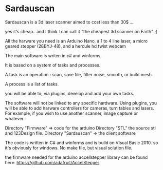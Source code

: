 # Sardauscan

Sardauscan is a 3d laser scanner aimed to cost less than 30$ ... 

yes it's cheap.. and I think I can call it "the cheapest 3d scanner on Earth" ;)


All the harware you need is an Arduino Nano, a 1 to 4 line laser, a micro geared stepper (28BYJ-48), and a hercule hd twist webcam

The main software is writen in c# and winforms.

It is based on a system of tasks and processes.

A task is an operation : scan, save file, filter noise, smooth, or build mesh.

A process is a list of tasks.

you will be able to, via plugins, develop and add your own tasks.

The software will not be linked to any specific hardware.
Using plugins, you will be able to add harware controllers for cameras, turn tables and lasers.
For example, if you wish to use another scanner, image capture or whatever.

Directory "Firmware" => code for the arduino
Directory "STL" the source stl and 123Design file.
Directory "Sardauscan" => the client software

The code is written in C# and winforms and is build on Visual Basic 2010. so it's obviously for windows.
No make file, but visual solution file.

the firmware needed for the arduino accellstepper library can be found here:
https://github.com/adafruit/AccelStepper

